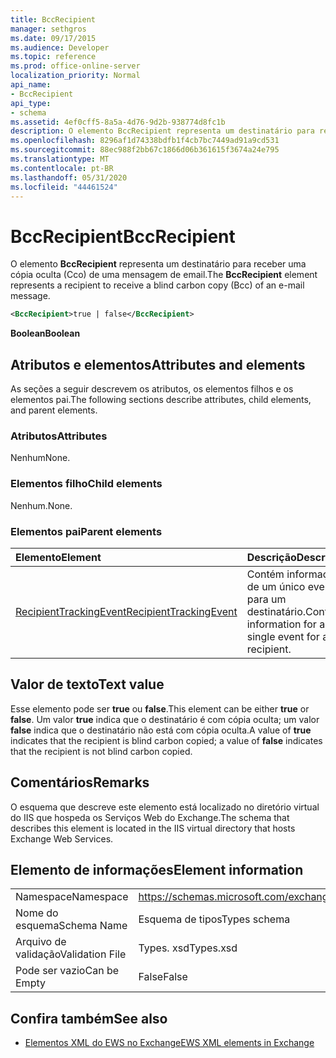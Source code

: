 ```yaml
---
title: BccRecipient
manager: sethgros
ms.date: 09/17/2015
ms.audience: Developer
ms.topic: reference
ms.prod: office-online-server
localization_priority: Normal
api_name:
- BccRecipient
api_type:
- schema
ms.assetid: 4ef0cff5-8a5a-4d76-9d2b-938774d8fc1b
description: O elemento BccRecipient representa um destinatário para receber uma cópia oculta (Cco) de uma mensagem de email.
ms.openlocfilehash: 8296af1d74338bdfb1f4cb7bc7449ad91a9cd531
ms.sourcegitcommit: 88ec988f2bb67c1866d06b361615f3674a24e795
ms.translationtype: MT
ms.contentlocale: pt-BR
ms.lasthandoff: 05/31/2020
ms.locfileid: "44461524"
---
```

# <a name="bccrecipient"></a><span data-ttu-id="c31e9-103">BccRecipient</span><span class="sxs-lookup"><span data-stu-id="c31e9-103">BccRecipient</span></span>

<span data-ttu-id="c31e9-104">O elemento **BccRecipient** representa um destinatário para receber uma cópia oculta (Cco) de uma mensagem de email.</span><span class="sxs-lookup"><span data-stu-id="c31e9-104">The **BccRecipient** element represents a recipient to receive a blind carbon copy (Bcc) of an e-mail message.</span></span> 
  
```XML
<BccRecipient>true | false</BccRecipient>
```

 <span data-ttu-id="c31e9-105">**Boolean**</span><span class="sxs-lookup"><span data-stu-id="c31e9-105">**Boolean**</span></span>
## <a name="attributes-and-elements"></a><span data-ttu-id="c31e9-106">Atributos e elementos</span><span class="sxs-lookup"><span data-stu-id="c31e9-106">Attributes and elements</span></span>

<span data-ttu-id="c31e9-107">As seções a seguir descrevem os atributos, os elementos filhos e os elementos pai.</span><span class="sxs-lookup"><span data-stu-id="c31e9-107">The following sections describe attributes, child elements, and parent elements.</span></span>
  
### <a name="attributes"></a><span data-ttu-id="c31e9-108">Atributos</span><span class="sxs-lookup"><span data-stu-id="c31e9-108">Attributes</span></span>

<span data-ttu-id="c31e9-109">Nenhum</span><span class="sxs-lookup"><span data-stu-id="c31e9-109">None.</span></span>
  
### <a name="child-elements"></a><span data-ttu-id="c31e9-110">Elementos filho</span><span class="sxs-lookup"><span data-stu-id="c31e9-110">Child elements</span></span>

<span data-ttu-id="c31e9-111">Nenhum.</span><span class="sxs-lookup"><span data-stu-id="c31e9-111">None.</span></span>
  
### <a name="parent-elements"></a><span data-ttu-id="c31e9-112">Elementos pai</span><span class="sxs-lookup"><span data-stu-id="c31e9-112">Parent elements</span></span>

|<span data-ttu-id="c31e9-113">**Elemento**</span><span class="sxs-lookup"><span data-stu-id="c31e9-113">**Element**</span></span>|<span data-ttu-id="c31e9-114">**Descrição**</span><span class="sxs-lookup"><span data-stu-id="c31e9-114">**Description**</span></span>|
|:-----|:-----|
|[<span data-ttu-id="c31e9-115">RecipientTrackingEvent</span><span class="sxs-lookup"><span data-stu-id="c31e9-115">RecipientTrackingEvent</span></span>](recipienttrackingevent.md) <br/> |<span data-ttu-id="c31e9-116">Contém informações de um único evento para um destinatário.</span><span class="sxs-lookup"><span data-stu-id="c31e9-116">Contains information for a single event for a recipient.</span></span>  <br/> |
   
## <a name="text-value"></a><span data-ttu-id="c31e9-117">Valor de texto</span><span class="sxs-lookup"><span data-stu-id="c31e9-117">Text value</span></span>

<span data-ttu-id="c31e9-118">Esse elemento pode ser **true** ou **false**.</span><span class="sxs-lookup"><span data-stu-id="c31e9-118">This element can be either **true** or **false**.</span></span> <span data-ttu-id="c31e9-119">Um valor **true** indica que o destinatário é com cópia oculta; um valor **false** indica que o destinatário não está com cópia oculta.</span><span class="sxs-lookup"><span data-stu-id="c31e9-119">A value of **true** indicates that the recipient is blind carbon copied; a value of **false** indicates that the recipient is not blind carbon copied.</span></span> 
  
## <a name="remarks"></a><span data-ttu-id="c31e9-120">Comentários</span><span class="sxs-lookup"><span data-stu-id="c31e9-120">Remarks</span></span>

<span data-ttu-id="c31e9-121">O esquema que descreve este elemento está localizado no diretório virtual do IIS que hospeda os Serviços Web do Exchange.</span><span class="sxs-lookup"><span data-stu-id="c31e9-121">The schema that describes this element is located in the IIS virtual directory that hosts Exchange Web Services.</span></span>
  
## <a name="element-information"></a><span data-ttu-id="c31e9-122">Elemento de informações</span><span class="sxs-lookup"><span data-stu-id="c31e9-122">Element information</span></span>

|||
|:-----|:-----|
|<span data-ttu-id="c31e9-123">Namespace</span><span class="sxs-lookup"><span data-stu-id="c31e9-123">Namespace</span></span>  <br/> |https://schemas.microsoft.com/exchange/services/2006/types  <br/> |
|<span data-ttu-id="c31e9-124">Nome do esquema</span><span class="sxs-lookup"><span data-stu-id="c31e9-124">Schema Name</span></span>  <br/> |<span data-ttu-id="c31e9-125">Esquema de tipos</span><span class="sxs-lookup"><span data-stu-id="c31e9-125">Types schema</span></span>  <br/> |
|<span data-ttu-id="c31e9-126">Arquivo de validação</span><span class="sxs-lookup"><span data-stu-id="c31e9-126">Validation File</span></span>  <br/> |<span data-ttu-id="c31e9-127">Types. xsd</span><span class="sxs-lookup"><span data-stu-id="c31e9-127">Types.xsd</span></span>  <br/> |
|<span data-ttu-id="c31e9-128">Pode ser vazio</span><span class="sxs-lookup"><span data-stu-id="c31e9-128">Can be Empty</span></span>  <br/> |<span data-ttu-id="c31e9-129">False</span><span class="sxs-lookup"><span data-stu-id="c31e9-129">False</span></span>  <br/> |
   
## <a name="see-also"></a><span data-ttu-id="c31e9-130">Confira também</span><span class="sxs-lookup"><span data-stu-id="c31e9-130">See also</span></span>



- [<span data-ttu-id="c31e9-131">Elementos XML do EWS no Exchange</span><span class="sxs-lookup"><span data-stu-id="c31e9-131">EWS XML elements in Exchange</span></span>](ews-xml-elements-in-exchange.md)

